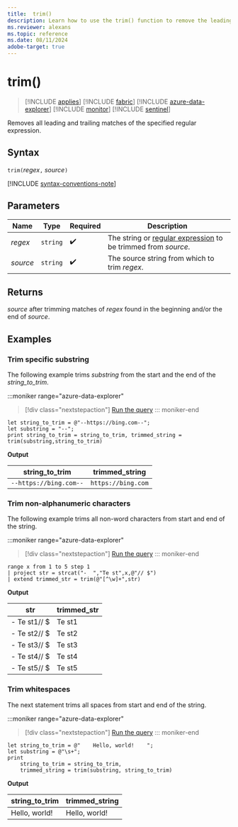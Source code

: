 ```yaml
---
title:  trim()
description: Learn how to use the trim() function to remove the leading and trailing match of the specified regular expression.
ms.reviewer: alexans
ms.topic: reference
ms.date: 08/11/2024
adobe-target: true
---
```

# trim()

> [!INCLUDE [applies](../includes/applies-to-version/applies.md)] [!INCLUDE [fabric](../includes/applies-to-version/fabric.md)] [!INCLUDE [azure-data-explorer](../includes/applies-to-version/azure-data-explorer.md)] [!INCLUDE [monitor](../includes/applies-to-version/monitor.md)] [!INCLUDE [sentinel](../includes/applies-to-version/sentinel.md)]

Removes all leading and trailing matches of the specified regular expression.

## Syntax

`trim(`*regex*`,` *source*`)`

[!INCLUDE [syntax-conventions-note](../includes/syntax-conventions-note.md)]

## Parameters

| Name | Type | Required | Description |
|--|--|--|--|
| *regex* | `string` |  :heavy_check_mark: | The string or [regular expression](re2.md) to be trimmed from *source*.|
| *source* | `string` |  :heavy_check_mark: | The source string from which to trim *regex*.|

## Returns

*source* after trimming matches of *regex* found in the beginning and/or the end of *source*.

## Examples

### Trim specific substring

The following example trims *substring* from the start and the end of the *string_to_trim*.

:::moniker range="azure-data-explorer"
> [!div class="nextstepaction"]
> <a href="https://dataexplorer.azure.com/clusters/help/databases/Samples?query=H4sIAAAAAAAAA8tJLVEoLinKzEuPL8mPBzJyFWwVHJR0dTNKSgqKrfT1k4BSesn5ubq6Sta8XDkg5aVJEB1AlUoQ4QIgF4s5qAI6CiAyNzUlHq4dJKABN08HVb0mAHnS2GacAAAA" target="_blank">Run the query</a>
::: moniker-end

```kusto
let string_to_trim = @"--https://bing.com--";
let substring = "--";
print string_to_trim = string_to_trim, trimmed_string = trim(substring,string_to_trim)
```

**Output**

|string_to_trim|trimmed_string|
|---|---|
|`--https://bing.com--`|`https://bing.com`|

### Trim non-alphanumeric characters

The following example trims all non-word characters from start and end of the string.

:::moniker range="azure-data-explorer"
> [!div class="nextstepaction"]
> <a href="https://dataexplorer.azure.com/clusters/help/databases/Samples?query=H4sIAAAAAAAAAytKzEtPVahQSCvKz1UwVCjJVzBVKC5JLVAw5OWqUSgoys9KTS4BihQp2ILI5MQSDSVdBQUlHaWQVKCAkk6FjoOSvr6CipImSENqRUlqXopCSVFmbm5qSjxEH4in4aAUHRdTHqutpAMU1AQAsu/uCXcAAAA=" target="_blank">Run the query</a>
::: moniker-end

```kusto
range x from 1 to 5 step 1
| project str = strcat("-  ","Te st",x,@"// $")
| extend trimmed_str = trim(@"[^\w]+",str)
```

**Output**

|str|trimmed_str|
|---|---|
|-  Te st1// $|Te st1|
|-  Te st2// $|Te st2|
|-  Te st3// $|Te st3|
|-  Te st4// $|Te st4|
|-  Te st5// $|Te st5|

### Trim whitespaces

The next statement trims all spaces from start and end of the string.

:::moniker range="azure-data-explorer"
> [!div class="nextstepaction"]
> <a href="https://dataexplorer.azure.com/clusters/help/databases/Samples?query=H4sIAAAAAAAAAytKzEtPVahQSCvKz1UwVCjJVzBVKC5JLVAw5OWqUSgoys9KTS4BihQp2ILI5MQSDSVdBQUlHaWQVKCAkk6FjoOSvr6CipImSENqRUlqXopCSVFmbm5qSjxEH4in4aAUHRdTHqutpAMU1AQAsu/uCXcAAAA=" target="_blank">Run the query</a>
::: moniker-end

```kusto
let string_to_trim = @"    Hello, world!    ";
let substring = @"\s+";
print
    string_to_trim = string_to_trim,
    trimmed_string = trim(substring, string_to_trim)
```

**Output**

|string_to_trim|trimmed_string|
|---|---|
|    Hello, world!    	|Hello, world!|
